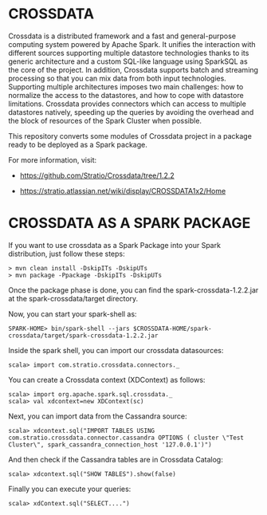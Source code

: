 CROSSDATA
=========

Crossdata is a distributed framework and a fast and general-purpose computing system powered by Apache Spark. It unifies the interaction with different sources supporting multiple datastore technologies thanks to its generic architecture and a custom SQL-like language using SparkSQL as the core of the project. In addition, Crossdata supports batch and streaming processing so that you can mix data from both input technologies. Supporting multiple architectures imposes two main challenges: how to normalize the access to the datastores, and how to cope with datastore limitations. Crossdata provides connectors which can access to multiple datastores natively, speeding up the queries by avoiding the overhead and the block of resources of the Spark Cluster when possible.

This repository converts some modules of Crossdata project in a package ready to be deployed as a Spark package.

For more information, visit:

- https://github.com/Stratio/Crossdata/tree/1.2.2

- https://stratio.atlassian.net/wiki/display/CROSSDATA1x2/Home

CROSSDATA AS A SPARK PACKAGE
=============================
If you want to use crossdata as a Spark Package into your Spark distribution, just follow these steps:

    > mvn clean install -DskipITs -DskipUTs
    > mvn package -Ppackage -DskipITs -DskipUTs

Once the package phase is done, you can find the spark-crossdata-1.2.2.jar at the spark-crossdata/target directory.

Now, you can start your spark-shell as:

    SPARK-HOME> bin/spark-shell --jars $CROSSDATA-HOME/spark-crossdata/target/spark-crossdata-1.2.2.jar
    

Inside the spark shell, you can import our crossdata datasources:

    scala> import com.stratio.crossdata.connectors._
    
You can create a Crossdata context (XDContext) as follows:

    scala> import org.apache.spark.sql.crossdata._
    scala> val xdcontext=new XDContext(sc)
    
Next, you can import data from the Cassandra source:

    scala> xdcontext.sql("IMPORT TABLES USING com.stratio.crossdata.connector.cassandra OPTIONS ( cluster \"Test Cluster\", spark_cassandra_connection_host '127.0.0.1')")

And then check if the Cassandra tables are in Crossdata Catalog:

    scala> xdcontext.sql("SHOW TABLES").show(false)
    
Finally you can execute your queries:

    scala> xdContext.sql("SELECT....")
    
    

